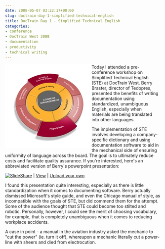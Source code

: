 ```yaml
---
date: 2008-05-07 03:22:17+00:00
slug: doctrain-day-1-simplified-technical-english
title: DocTrain Day 1 - Simplified Technical English
categories:
- conference
- DocTrain West 2008
- documentation
- productivity
- technical writing
---
```



<img align="left" style="border:20px solid white" src="/images/tp.jpg">

Today I attended a pre-conference workshop on Simplified Technical English (STE) at DocTrain West. Berry Braster, director of Tedopres, presented the benefits of writing documentation using standardized, unambiguous English, especially when materials are being translated into other languages. 

The implementation of STE involves developing a company-specific dictionary and using documentation software to aid in the mechanical side of ensuring uniformity of language across the board. The goal is to ultimately reduce costs and facilitate quality assurance. If you're interested, here's an abbreviated version of Berry's powerpoint presentation:


<!-- more -->
 

[![SlideShare](http://static.slideshare.net/swf/logo_embd.png)](http://www.slideshare.net/?src=embed) | [View](http://www.slideshare.net/abelsp/simplified-technical-english-how-standardization-of-content-will-reduce-costs-and-facilitate-quality-assurance) | [Upload your own](http://www.slideshare.net/upload)


I found this presentation quite interesting, especially as there is little standardization when it comes to documenting software. Berry actually dismissed Microsoft's style guide, and even the Chicago manual of style, as incompatible with the goals of STE, but did commend them for the attempt. Some of the audience thought that STE could become too stilted and robotic. Personally, however, I could see the merit of choosing vocabulary, for example, that is completely unambiguous when it comes to reducing workplace accidents.

A case in point - a manual in the aviation industry asked the mechanic to "cut the power" (ie. turn it off), whereupon a mechanic literally cut a power-line with sheers and died from electrocution.
